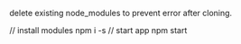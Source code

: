 delete existing node_modules to prevent error after cloning.

// install modules
npm i -s
// start app
npm start
